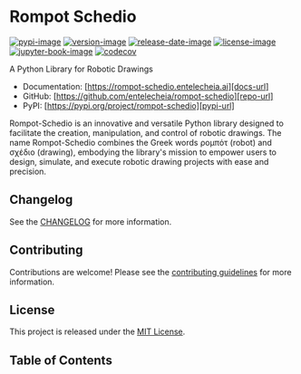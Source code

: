 # Rompot Schedio

[![pypi-image]][pypi-url]
[![version-image]][release-url]
[![release-date-image]][release-url]
[![license-image]][license-url]
[![jupyter-book-image]][docs-url]
[![codecov][codecov-image]][codecov-url]

<!-- Links: -->
[hyperfast python template]: https://github.com/entelecheia/hyperfast-python-template

[codecov-image]: https://codecov.io/gh/entelecheia/rompot-schedio/branch/main/graph/badge.svg?token=MWRAQQYOS7
[codecov-url]: https://codecov.io/gh/entelecheia/rompot-schedio
[pypi-image]: https://img.shields.io/pypi/v/rompot-schedio
[license-image]: https://img.shields.io/github/license/entelecheia/rompot-schedio
[license-url]: https://github.com/entelecheia/rompot-schedio/blob/main/LICENSE
[version-image]: https://img.shields.io/github/v/release/entelecheia/rompot-schedio?sort=semver
[release-date-image]: https://img.shields.io/github/release-date/entelecheia/rompot-schedio
[release-url]: https://github.com/entelecheia/rompot-schedio/releases
[jupyter-book-image]: https://jupyterbook.org/en/stable/_images/badge.svg

[repo-url]: https://github.com/entelecheia/rompot-schedio
[pypi-url]: https://pypi.org/project/rompot-schedio
[docs-url]: https://rompot-schedio.entelecheia.ai
[changelog]: https://github.com/entelecheia/rompot-schedio/blob/main/CHANGELOG.md
[contributing guidelines]: https://github.com/entelecheia/rompot-schedio/blob/main/CONTRIBUTING.md
<!-- Links: -->

A Python Library for Robotic Drawings

- Documentation: [https://rompot-schedio.entelecheia.ai][docs-url]
- GitHub: [https://github.com/entelecheia/rompot-schedio][repo-url]
- PyPI: [https://pypi.org/project/rompot-schedio][pypi-url]

Rompot-Schedio is an innovative and versatile Python library designed to facilitate the creation, manipulation, and control of robotic drawings. The name Rompot-Schedio combines the Greek words ρομπότ (robot) and σχέδιο (drawing), embodying the library's mission to empower users to design, simulate, and execute robotic drawing projects with ease and precision.

## Changelog

See the [CHANGELOG] for more information.

## Contributing

Contributions are welcome! Please see the [contributing guidelines] for more information.

## License

This project is released under the [MIT License][license-url].

## Table of Contents

```{tableofcontents}
```
